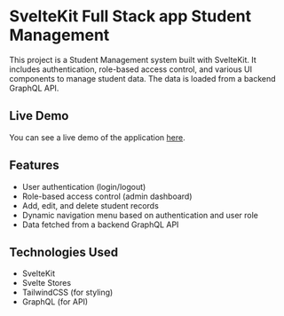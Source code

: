 # SvelteKit Full Stack app Student Management

This project is a Student Management system built with SvelteKit. It includes authentication, role-based access control, and various UI components to manage student data. The data is loaded from a backend GraphQL API.

## Live Demo

You can see a live demo of the application [here](https://student-management-svelte.netlify.app/).

## Features

- User authentication (login/logout)
- Role-based access control (admin dashboard)
- Add, edit, and delete student records
- Dynamic navigation menu based on authentication and user role
- Data fetched from a backend GraphQL API

## Technologies Used

- SvelteKit
- Svelte Stores
- TailwindCSS (for styling)
- GraphQL (for API)
